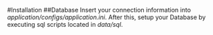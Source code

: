 #Installation
##Database
Insert your connection information into _application/configs/application.ini_.
After this, setup your Database by executing sql scripts located in _data/sql_.
